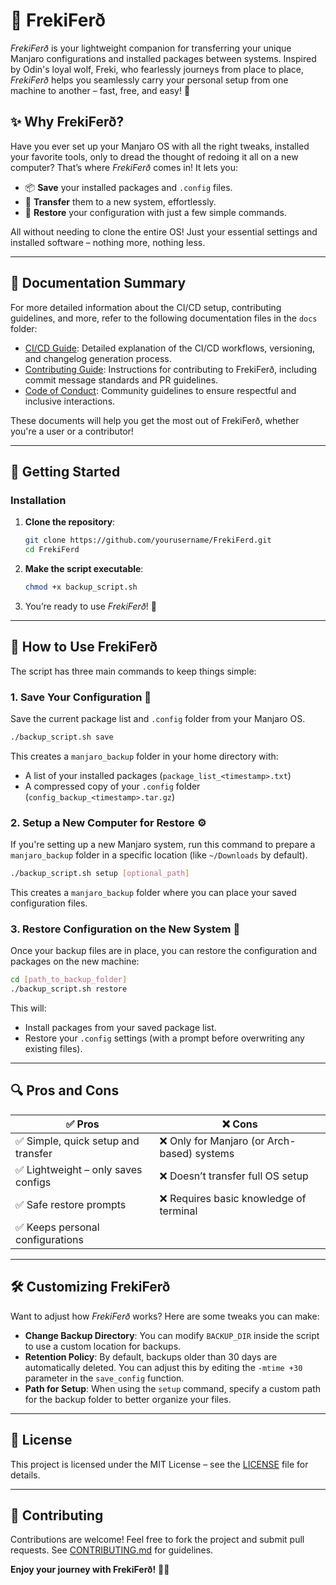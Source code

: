 # 🐺 FrekiFerð

*FrekiFerð* is your lightweight companion for transferring your unique Manjaro configurations and installed packages between systems. Inspired by Odin's loyal wolf, Freki, who fearlessly journeys from place to place, *FrekiFerð* helps you seamlessly carry your personal setup from one machine to another – fast, free, and easy! 🌠

## ✨ Why FrekiFerð?

Have you ever set up your Manjaro OS with all the right tweaks, installed your favorite tools, only to dread the thought of redoing it all on a new computer? That’s where *FrekiFerð* comes in! It lets you:

- 📦 **Save** your installed packages and `.config` files.
- 💨 **Transfer** them to a new system, effortlessly.
- 🔄 **Restore** your configuration with just a few simple commands.

All without needing to clone the entire OS! Just your essential settings and installed software – nothing more, nothing less.

---

## 📄 Documentation Summary

For more detailed information about the CI/CD setup, contributing guidelines, and more, refer to the following documentation files in the `docs` folder:

- [CI/CD Guide](docs/CI_CD_Guide.md): Detailed explanation of the CI/CD workflows, versioning, and changelog generation process.
- [Contributing Guide](docs/CONTRIBUTING.md): Instructions for contributing to FrekiFerð, including commit message standards and PR guidelines.
- [Code of Conduct](docs/CODE_OF_CONDUCT.md): Community guidelines to ensure respectful and inclusive interactions.

These documents will help you get the most out of FrekiFerð, whether you're a user or a contributor!

---

## 🚀 Getting Started

### Installation

1. **Clone the repository**:  
   ```bash
   git clone https://github.com/yourusername/FrekiFerd.git  
   cd FrekiFerd  
   ```

2. **Make the script executable**:  
   ```bash
   chmod +x backup_script.sh  
   ```

3. You’re ready to use *FrekiFerð*! 🎉

---

## 🔧 How to Use FrekiFerð

The script has three main commands to keep things simple:

### 1. Save Your Configuration 📝
Save the current package list and `.config` folder from your Manjaro OS.

```bash
./backup_script.sh save  
```

This creates a `manjaro_backup` folder in your home directory with:
- A list of your installed packages (`package_list_<timestamp>.txt`)
- A compressed copy of your `.config` folder (`config_backup_<timestamp>.tar.gz`)

### 2. Setup a New Computer for Restore ⚙️
If you're setting up a new Manjaro system, run this command to prepare a `manjaro_backup` folder in a specific location (like `~/Downloads` by default).

```bash
./backup_script.sh setup [optional_path]  
```

This creates a `manjaro_backup` folder where you can place your saved configuration files.

### 3. Restore Configuration on the New System 🔄
Once your backup files are in place, you can restore the configuration and packages on the new machine:

```bash
cd [path_to_backup_folder]  
./backup_script.sh restore  
```

This will:
- Install packages from your saved package list.
- Restore your `.config` settings (with a prompt before overwriting any existing files).

---

## 🔍 Pros and Cons

| ✅ Pros                               | ❌ Cons                                         |
|---------------------------------------|-------------------------------------------------|
| ✅ Simple, quick setup and transfer   | ❌ Only for Manjaro (or Arch-based) systems     |
| ✅ Lightweight – only saves configs   | ❌ Doesn’t transfer full OS setup               |
| ✅ Safe restore prompts               | ❌ Requires basic knowledge of terminal         |
| ✅ Keeps personal configurations      |                                                 |

---

## 🛠 Customizing FrekiFerð

Want to adjust how *FrekiFerð* works? Here are some tweaks you can make:

- **Change Backup Directory**: You can modify `BACKUP_DIR` inside the script to use a custom location for backups.
- **Retention Policy**: By default, backups older than 30 days are automatically deleted. You can adjust this by editing the `-mtime +30` parameter in the `save_config` function.
- **Path for Setup**: When using the `setup` command, specify a custom path for the backup folder to better organize your files.

---

## 📄 License

This project is licensed under the MIT License – see the [LICENSE](LICENSE) file for details.

---

## 🤝 Contributing

Contributions are welcome! Feel free to fork the project and submit pull requests. See [CONTRIBUTING.md](CONTRIBUTING.md) for guidelines.

**Enjoy your journey with FrekiFerð!** 🐺✨

